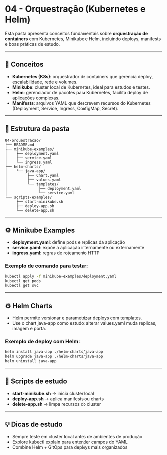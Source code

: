 # 04 - Orquestração (Kubernetes e Helm)

Esta pasta apresenta conceitos fundamentais sobre **orquestração de containers** com Kubernetes, Minikube e Helm, incluindo deploys, manifests e boas práticas de estudo.

---

## 🎯 Conceitos

- **Kubernetes (K8s)**: orquestrador de containers que gerencia deploy, escalabilidade, rede e volumes.  
- **Minikube**: cluster local de Kubernetes, ideal para estudos e testes.  
- **Helm**: gerenciador de pacotes para Kubernetes, facilita deploy de aplicações complexas.  
- **Manifests**: arquivos YAML que descrevem recursos do Kubernetes (Deployment, Service, Ingress, ConfigMap, Secret).  

---

## 📂 Estrutura da pasta

```text
04-orquestracao/
├── README.md
├── minikube-examples/
│    ├── deployment.yaml
│    ├── service.yaml
│    └── ingress.yaml
├── helm-charts/
│    └── java-app/
│         ├── Chart.yaml
│         ├── values.yaml
│         └── templates/
│              ├── deployment.yaml
│              └── service.yaml
└── scripts-examples/
     ├── start-minikube.sh
     ├── deploy-app.sh
     └── delete-app.sh
```

---

## ⚙️ Minikube Examples

- **deployment.yaml**: define pods e replicas da aplicação
- **service.yaml**: expõe a aplicação internamente ou externamente
- **ingress.yaml**: regras de roteamento HTTP

### Exemplo de comando para testar:

```bash
kubectl apply -f minikube-examples/deployment.yaml
kubectl get pods
kubectl get svc
```

---

## ⚙️ Helm Charts

- Helm permite versionar e parametrizar deploys com templates.
- Use o chart java-app como estudo: alterar values.yaml muda replicas, imagem e porta.

### Exemplo de deploy com Helm:

```bash
helm install java-app ./helm-charts/java-app
helm upgrade java-app ./helm-charts/java-app
helm uninstall java-app
```

---

## 📂 Scripts de estudo

- **start-minikube.sh** → inicia cluster local
- **deploy-app.sh** → aplica manifests ou charts
- **delete-app.sh** → limpa recursos do cluster

---

## 💡 Dicas de estudo

- Sempre teste em cluster local antes de ambientes de produção
- Explore kubectl explain <recurso> para entender campos do YAML
- Combine Helm + GitOps para deploys mais organizados